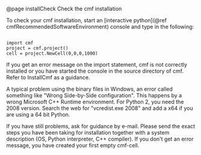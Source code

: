 @page installCheck Check the cmf installation

To check your cmf installation, start an [interactive python](@ref cmfRecommendedSoftwareEnvironment) console and type in the
following:

~~~~~~~~~~{.py}

import cmf
project = cmf.project()
cell = project.NewCell(0,0,0,1000)
~~~~~~~~~~


If you get an error message on the import statement, cmf is not
correctly installed or you have started the console in the source
directory of cmf. Refer to InstallCmf as a guidance.

A typical problem using the binary files in Windows, an error called
something like "Wrong Side-by-Side configuration". This happens by a
wrong Microsoft C++ Runtime environment. For Python 2, you need the 2008
version. Search the web for "vcredist.exe 2008" and add a x64 if you are
using a 64 bit Python.

If you have still problems, ask for guidance by e-mail. Please send the
exact steps you have been taking for installation together with a system
description (OS, Python interpreter, C++ compiler). If you don't get an
error message, you have created your first empty cmf-cell. 
